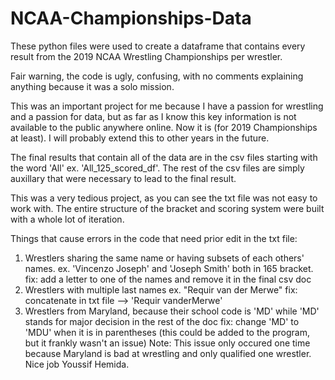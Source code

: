 # NCAA-Championships-Data
These python files were used to create a dataframe that contains every result from the 2019 NCAA Wrestling Championships per wrestler.

Fair warning, the code is ugly, confusing, with no comments explaining anything because it was a solo mission.

This was an important project for me because I have a passion for wrestling and a passion for data, but as far as I know this key information
is not available to the public anywhere online. Now it is (for 2019 Championships at least). I will probably extend this to other years in the future.

The final results that contain all of the data are in the csv files starting with the word 'All' ex. 'All_125_scored_df'. The rest of the csv files are simply
auxillary that were necessary to lead to the final result.

This was a very tedious project, as you can see the txt file was not easy to work with. The entire structure of the bracket and scoring
system were built with a whole lot of iteration. 

Things that cause errors in the code that need prior edit in the txt file:
1. Wrestlers sharing the same name or having subsets of each others' names. ex. 'Vincenzo Joseph' and 'Joseph Smith' both in 165 bracket.
  fix: add a letter to one of the names and remove it in the final csv doc
2. Wrestlers with multiple last names ex. "Requir van der Merwe" 
  fix: concatenate in txt file --> 'Requir vanderMerwe'
3. Wrestlers from Maryland, because their school code is 'MD' while 'MD' stands for major decision in the rest of the doc
  fix: change 'MD' to 'MDU' when it is in parentheses (this could be added to the program, but it frankly wasn't an issue)
  Note: This issue only occured one time because Maryland is bad at wrestling and only qualified one wrestler. Nice job Youssif Hemida.
